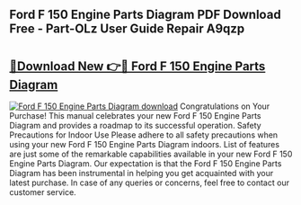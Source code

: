 ## Ford F 150 Engine Parts Diagram PDF Download Free - Part-OLz User Guide Repair A9qzp

# <h2><a href="http://dfi8bz.blite.top/?on=Ford+F+150+Engine+Parts+Diagram">🔗Download New 👉🔴 Ford F 150 Engine Parts Diagram</a></h2>

[![Ford F 150 Engine Parts Diagram download](https://i.imgur.com/lujVjoI.png)](http://dfi8bz.blite.top/?on=Ford+F+150+Engine+Parts+Diagram)
Congratulations on Your Purchase! This manual celebrates your new Ford F 150 Engine Parts Diagram and provides a roadmap to its successful operation. Safety Precautions for Indoor Use Please adhere to all safety precautions when using your new Ford F 150 Engine Parts Diagram indoors. List of features are just some of the remarkable capabilities available in your new Ford F 150 Engine Parts Diagram. Our expectation is that the Ford F 150 Engine Parts Diagram has been instrumental in helping you get acquainted with your latest purchase. In case of any queries or concerns, feel free to contact our customer service.
